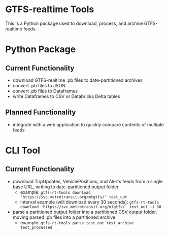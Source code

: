 # GTFS-realtime Tools

This is a Python package used to download, process, and archive GTFS-realtime feeds.

# Python Package

## Current Functionality

- download GTFS-realtime .pb files to date-partitioned archives
- convert .pb files to JSON
- convert .pb files to Dataframes
- write Dataframes to CSV or Databricks Delta tables

## Planned Functionality

- integrate with a web application to quickly compare contents of multiple feeds

# CLI Tool

## Current Functionality

- download TripUpdates, VehiclePositions, and Alerts feeds from a single base URL, writing to date-partitioned output folder
    - example: `gtfs-rt-tools download 'https://svc.metrotransit.org/mtgtfs/' test_out`
    - interval example (will download every 30 seconds): `gtfs-rt-tools download 'https://svc.metrotransit.org/mtgtfs/' test_out -i 30`
- parse a partitioned output folder into a partitioned CSV output folder, moving parsed .pb files into a partitioned archive
    - example: `gtfs-rt-tools parse test_out test_archive test_processed`


